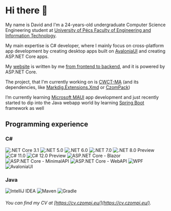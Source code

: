 # Hi there 👋

My name is David and I'm a 24-years-old undergraduate Computer Science Engineering student at [University of Pécs Faculty of Engineering and Information Technology](https://english.mik.pte.hu/).

My main expertise is C# developer, where I mainly focus on cross-platform app development by creating desktop apps built on [AvaloniaUI](https://avaloniaui.net/) and creating ASP.NET Core apps.

My [website](https://czompi.eu/) is written by me [from frontend to backend](https://github.com/CzompiSoftware/CWCT-MA), and it is powered by ASP.NET Core.

The project, that I'm currently working on is [CWCT-MA](https://github.com/CzompiSoftware/CWCT-MA) (and its dependencies, like [Markdig.Extensions.Xmd](https://github.com/CzompiSoftware/Markdig.Extensions.Xmd) or [CzomPack](https://github.com/CzompiSoftware/CzomPack))

I’m currently learning [Microsoft MAUI](https://dotnet.microsoft.com/en-us/apps/maui) app development and just recently started to dip into the Java webapp world by learning [Spring Boot](https://spring.io) framework as well

## Programming experience
### C#
<div id="csharp-badges">
  <img src="https://img.shields.io/static/v1?label=&message=.NET%20Core%203.1&color=0a4591&style=flat-square" alt=".NET Core 3.1"/>
  <img src="https://img.shields.io/static/v1?label=&message=.NET%205.0&color=0a4591&style=flat-square" alt=".NET 5.0"/>
  <img src="https://img.shields.io/static/v1?label=&message=.NET%206.0&color=0a4591&style=flat-square" alt=".NET 6.0"/>
  <img src="https://img.shields.io/static/v1?label=&message=.NET%207.0&color=0a4591&style=flat-square" alt=".NET 7.0"/>
  <img src="https://img.shields.io/static/v1?label=&message=.NET%208.0%20Preview&color=0a4591&style=flat-square" alt=".NET 8.0 Preview"/>
  <img src="https://img.shields.io/static/v1?label=&message=C%23%2011.0&color=0a4591&style=flat-square" alt="C# 11.0"/>
  <img src="https://img.shields.io/static/v1?label=&message=C%23%2012.0%20Preview&color=0a4591&style=flat-square" alt="C# 12.0 Preview"/>
  <img src="https://img.shields.io/static/v1?label=&message=ASP.NET%20Core%20-%20Blazor&color=0a3163&style=flat-square" alt="ASP.NET Core - Blazor"/>
  <img src="https://img.shields.io/static/v1?label=&message=ASP.NET%20Core%20-%20MinimalAPI&color=0a3163&style=flat-square" alt="ASP.NET Core - MinimalAPI"/>
  <img src="https://img.shields.io/static/v1?label=&message=ASP.NET%20Core%20-%20WebAPI&color=0a3163&style=flat-square" alt="ASP.NET Core - WebAPI"/>
  <img src="https://img.shields.io/static/v1?label=&message=WPF&color=0a4591&style=flat-square" alt="WPF"/>
  <img src="https://img.shields.io/static/v1?label=&message=AvaloniaUI&color=0a4591&style=flat-square" alt="AvaloniaUI"/>
</div>

### Java
<div id="csharp-badges">
  <img src="https://img.shields.io/static/v1?label=&message=IntelliJ%20IDEA&color=408df2&style=flat-square" alt="IntelliJ IDEA"/>
  <img src="https://img.shields.io/static/v1?label=&message=Maven&color=408df2&style=flat-square" alt="Maven"/>
  <img src="https://img.shields.io/static/v1?label=&message=Gradle&color=408df2&style=flat-square" alt="Gradle"/>
</div>


###### *You can find my CV at [https://cv.czompi.eu/](https://cv.czompi.eu/).*
